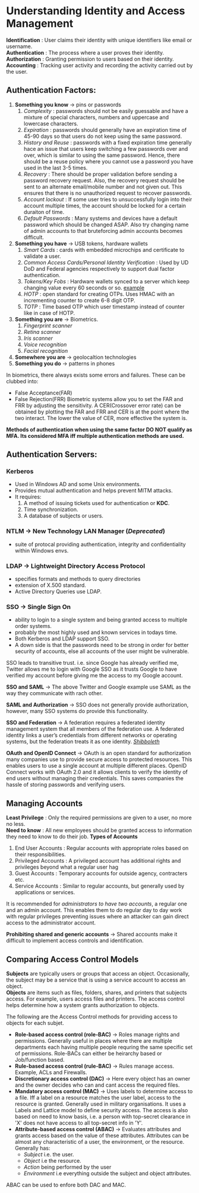 # Understanding Identity and Access Management

**Identification** : User claims their identity with unique identifiers like email or username.  
**Authentication** : The process where a user proves their identity.  
**Authorization** : Granting permission to users based on their identity.  
**Accounting** : Tracking user activity and recording the activity carried out by the user. 

## Authentication Factors:
1. **Something you know** -> pins or passwords 
   1. *Complexity* : passwords should not be easily guessable and have a mixture of special characters, numbers and uppercase and lowercase characters.
   2.  *Expiration* : passwords should generally have an expiration time of 45-90 days so that users do not keep using the same password. 
   3.  *History and Reuse* : passwords with a fixed expiration time generally hace an issue that users keep switching a few passwords over and over, which is similar to using the same password. Hence, there should be a reuse policy where you cannot use a password you have used in the last 3-5 times. 
   4.  *Recovery* : There should be proper validation before sending a password recovery request. Also, the recovery request should be sent to an alternate email/mobile number and not given out. This ensures that there is no unauthorized request to recover passwords.
   5.  *Account lockout* : If some user tries to unsuccessfully login into their account multiple times, the account should be locked for a certain duraiton of time.
   6.  *Default Passwords* : Many systems and devices have a default password which should be changed ASAP. Also try changing name of admin accounts to that bruteforcing admin accounts becomes difficult.  
2. **Something you have** -> USB tokens, hardware wallets
   1. *Smart Cards* : cards with embedded microchips and certificate to validate a user. 
   2. *Common Access Cards/Personal Identity Verification* : Used by UD DoD and Federal agencies respectively to support dual factor authentication. 
   3. *Tokens/Key Fobs* : Hardware wallets synced to a server which keep changing value every 60 seconds or so. [example](https://www.google.com/search?q=secure+ID+image&ei=rjxrYNemN8e1rQHvuIrwDQ&oq=secure+ID+image&gs_lcp=Cgdnd3Mtd2l6EAMyAggAMgoIABAHEAUQChAeOgUIABCwAzoLCAAQsAMQCBAKEB5QzidY5ShguS5oAXAAeACAAbcBiAHPA5IBAzAuM5gBAKABAaoBB2d3cy13aXrIAQLAAQE&sclient=gws-wiz&ved=0ahUKEwjXtc_1xOfvAhXHWisKHW-cAt4Q4dUDCA0&uact=5) 
   4.  *HOTP* : open standard for creating OTPs. Uses HMAC with an incrementing counter to create 6-8 digit OTP. 
   5.  *TOTP* : Time based OTP which user timestamp instead of counter like in case of HOTP. 
3. **Something you are** -> Biometrics. 
   1. *Fingerprint scanner*
   2. *Retina scanner*
   3. *Iris scanner*
   4. *Voice recognition*
   5. *Facial recognition*
4. **Somewhere you are** -> geolocaltion technologies
5. **Something you do**  -> patterns in phones


In biometrics, there always exists some errors and failures. These can be clubbed into:
* False Acceptance(FAR)
* False Rejection(FRR)
Biometric systems allow you to set the FAR and FRR by adjusting the sensitivity. 
A CER(Crossover error rate) can be obtained by plotting the FAR and FRR and CER is at the point where the two interact. The lower the value of CER, more effective the system is.


**Methods of authentication when using the same factor DO NOT qualify as MFA. Its considered MFA iff multiple authentication methods are used.**


## Authentication Servers:

### Kerberos 
* Used in Windows AD and some Unix environments. 
* Provides mutual authentication and helps prevent MITM attacks. 
* It requires: 
    1. A method of issuing tickets used for authentication or **KDC**.
    2. Time synchronization.
    3. A database of subjects or users.
  
### NTLM -> New Technology LAN Manager  (*Deprecated*)

* suite of protocal providing authentication, integrity and confidentiality within Windows envs. 


### LDAP -> Lightweight Directory Access Protocol
* specifies formats and methods to query directories
* extension of X.500 standard. 
* Active Directory Queries use LDAP.


### SSO -> Single Sign On
* ability to login to a single system and being granted access to multiple order systems. 
* probably the most highly used and known services in todays time. 
* Both Kerberos and LDAP support SSO. 
* A down side is that the passwords need to be strong in order for better security of accounts, else all accounts of the user might be vulnerable. 

SSO leads to transitive trust. i.e. since Google has already verified me, Twitter allows me to login with Google SSO as it trusts Google to have verified my account before giving me the access to my Google account. 

**SSO and SAML** -> The above Twitter and Google example use SAML as the way they communicate with rach other. 

**SAML and Authorization** -> SSO does not generally provide authorization, however, many SSO systems do provide this functionality. 

**SSO and Federation** -> A federation requires a federated identity management system that all members of the federation use. A federated identity links a user’s credentials from different networks or operating systems, but the federation treats it as one identity. *[Shibboleth](https://en.wikipedia.org/wiki/Shibboleth_Single_Sign-on_architecture)*

**OAuth and OpenID Connect** -> OAuth is an open standard for authorization many companies use to provide secure access to protected resources. This enables users to use a single account at multiple different places. OpenID Connect works with OAuth 2.0 and it allows clients to verify the identity of end users without managing their credentials. This saves companies the hassle of storing passwords and verifying users.

## Managing Accounts

**Least Privilege** : Only the required permissions are given to a user, no more no less.  
**Need to know** : All new employees should be granted access to information they need to know to do their job. 
**Types of Accounts** 
   1. End User Accounts : Regular accounts with appropriate roles based on their responsibilities. 
   2. Privileged Accounts : A privileged account has additional rights and privileges beyond what a regular user hag
   3. Guest Accounts : Temporary accounts for outside agency, contracters etc. 
   4. Service Accounts : Similar to regular accounts, but generally used by applications or services. 

It is recommended for *administrators to have two accounts*, a regular one and an admin account. This enables them to do regular day to day work with regular privileges preventing issues where an attacker can gain direct access to the administrator account.

**Prohibiting shared and generic accounts** -> Shared accounts make it difficult to implement access controls and identification. 

## Comparing Access Control Models

**Subjects** are typically users or groups that access an object. Occasionally, the subject may be a service that is using a service account to access an object.  
**Objects** are items such as files, folders, shares, and printers that subjects access. For example, users access files and printers. The access control helps determine how a system grants authorization to objects.

The following are the Access Control methods for providing access to objects for each subjet.
* **Role-based access control (role-BAC)** -> Roles manage rights and permissions. Generally useful in places where there are multiple departments each having multiple people requring the same specific set of permissions. Role-BACs can either be heirarchy based or Job/function based.  
* **Rule-based access control (rule-BAC)** -> Rules manage access. Example, ACLs and Firewalls. 
* **Discretionary access control (DAC)** -> Here every object has an owner and the owner decides who can and cant access the required files. 
* **Mandatory access control (MAC)** -> Uses labels to determine access to a file. Iff a label on a resource matches the user label, access to the resource is granted. Generally used in military organisations. It uses a Labels and Lattice model to define security access. The access is also based on need to know basis, i.e. a person with top-secret clearance in 'X' does not have access to all top-secret info in 'Y'.
* **Attribute-based access control (ABAC)** -> Evaluates attributes and grants access based on the value of these attributes. Attributes can be almost any characteristic of a user, the environment, or the resource. Generally has:
  * *Subject* i.e. the user.
  * *Object* i.e the resource.
  * *Action* being performed by the user
  * *Environment* i.e everything outside the subject and object attributes. 

ABAC can be used to enfore both DAC and MAC. 